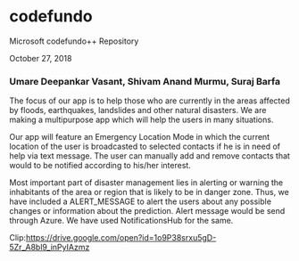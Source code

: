 # codefundo
Microsoft codefundo++ Repository

October 27, 2018

### Umare Deepankar Vasant, Shivam Anand Murmu, Suraj Barfa 

The focus of our app is to help those who are currently in the areas affected by floods, earthquakes, landslides and other natural disasters. We are making a multipurpose app which will help the users in many situations.


Our app will feature an Emergency Location Mode in which the current location of the user is broadcasted to selected contacts if he is in need of help  via text message. 
The user can manually add and remove contacts that would to be notified according to his/her interest.

Most important part of disaster management lies in alerting or warning the inhabitants of the area or region that is likely to be in danger zone. Thus, we have included a ALERT_MESSAGE to alert the users about any possible changes or information about the prediction. Alert message would be send through Azure. We have used NotificationsHub for the same.

Clip:https://drive.google.com/open?id=1o9P38srxu5gD-5Zr_A8bl9_inPyIAzmz
